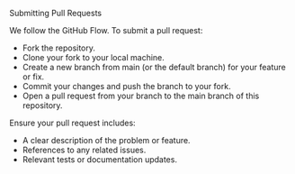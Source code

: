 Submitting Pull Requests

We follow the GitHub Flow. To submit a pull request:

   - Fork the repository.
   - Clone your fork to your local machine.
   - Create a new branch from main (or the default branch) for your feature or fix.
   - Commit your changes and push the branch to your fork.
   - Open a pull request from your branch to the main branch of this repository.

Ensure your pull request includes:

   - A clear description of the problem or feature.
   - References to any related issues.
   - Relevant tests or documentation updates.

